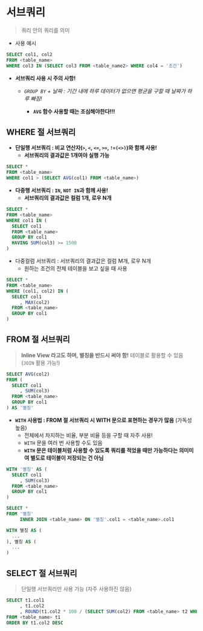 # 서브쿼리

> 쿼리 안의 쿼리를 의미

- 사용 예시

```sql
SELECT col1, col2
FROM <table_name>
WHERE col3 IN (SELECT col3 FROM <table_name2> WHERE col4 = '조건')
```

* **서브쿼리 사용 시 주의 사항!**
  
  * *`GROUP BY` + 날짜 : 기간 내에 하루 데이터가 없으면 평균을 구할 때 날짜가 하루 빠짐!*
    
    * **`AVG` 함수 사용할 때는 조심해야한다!!!**

## WHERE 절 서브쿼리

- **단일행 서브쿼리 : 비교 연산자(`>`, `<`, `<=`, `>=`, `!=(<>)`)와 함께 사용!**
  - **서브쿼리의 결과값은 1개여야 실행 가능**

```sql
SELECT *
FROM <table_name>
WHERE col1 > (SELECT AVG(col1) FROM <table_name>)
```

- **다중행 서브쿼리 : `IN`, `NOT IN`과 함께 사용!**
  - **서브쿼리의 결과값은 컬럼 1개, 로우 N개**

```sql
SELECT *
FROM <table_name>
WHERE col1 IN (
  SELECT col1
  FROM <table_name>
  GROUP BY col1
  HAVING SUM(col3) >= 1500
)
```

- 다중컬럼 서브쿼리 : 서브쿼리의 결과값은 컬럼 M개, 로우 N개
  - 원하는 조건의 전체 테이블을 보고 싶을 때 사용

```sql
SELECT *
FROM <table_name>
WHERE (col1, col2) IN (
  SELECT col1
     , MAX(col2)
  FROM <table_name>
  GROUP BY col1
)
```

## FROM 절 서브쿼리

> **Inline View 라고도 하며, 별칭을 반드시 써야 함!**
> 테이블로 활용할 수 있음 (`JOIN` 활용 가능!)

```sql
SELECT AVG(col2)
FROM (
  SELECT col1
     , SUM(col3)
  FROM <table_name>
  GROUP BY col1
) AS '별칭'
```

- **`WITH` 사용법 : FROM 절 서브쿼리 시 WITH 문으로 표현하는 경우가 많음** (가독성 높음)
  - 전체에서 차지하는 비율, 부분 비율 등을 구할 때 자주 사용!
  - `WITH` 문을 여러 번 사용할 수도 있음
  - **`WITH` 문은 테이블처럼 사용할 수 있도록 쿼리를 적었을 때만 가능하다는 의미미여 별도로 테이블이 저장되는 건 아님**

```sql
WITH '별칭' AS (
  SELECT col1
     , SUM(col3)
  FROM <table_name>
  GROUP BY col1
)

SELECT *
FROM '별칭'
     INNER JOIN <table_name> ON '별칭'.col1 = <table_name>.col1
```

```sql
WITH 별칭 AS (
  ...
), 별칭 AS (
  ...
)
```

## SELECT 절 서브쿼리

> 단일행 서브쿼리만 사용 가능 (자주 사용하진 않음)

```sql
SELECT t1.col1
     , t1.col2
     , ROUND(t1.col2 * 100 / (SELECT SUM(col2) FROM <table_name> t2 WHERE t2.col1 = t1.col1), 2) pct
FROM <table_name> t1
ORDER BY t1.col2 DESC
```
